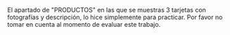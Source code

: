 El apartado de "PRODUCTOS" en las que se muestras 3 tarjetas con fotografías y descripción, lo hice simplemente para practicar. Por favor no tomar en cuenta al momento de evaluar este trabajo.
